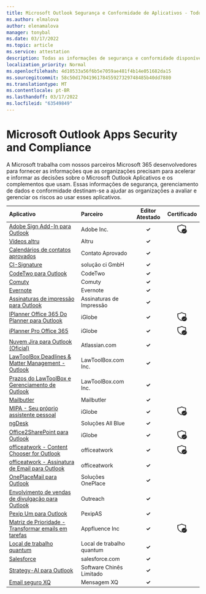 ```yaml
---
title: Microsoft Outlook Segurança e Conformidade de Aplicativos - Todos os Aplicativos
ms.author: elmalova
author: elenamalova
manager: tonybal
ms.date: 03/17/2022
ms.topic: article
ms.service: attestation
description: Todas as informações de segurança e conformidade disponíveis para todos os Aplicativos Outlook Microsoft.
localization_priority: Normal
ms.openlocfilehash: 4d10533a56f6b5e7059ae481f4b14e051682da15
ms.sourcegitcommit: 58c50d1704196178455927329748485b40dd7880
ms.translationtype: MT
ms.contentlocale: pt-BR
ms.lasthandoff: 03/17/2022
ms.locfileid: "63549849"
---
```

# <a name="microsoft-outlook-apps-security-and-compliance"></a>Microsoft Outlook Apps Security and Compliance

A Microsoft trabalha com nossos parceiros Microsoft 365 desenvolvedores para fornecer as informações que as organizações precisam para acelerar e informar as decisões sobre o Microsoft Outlook Aplicativos e os complementos que usam. Essas informações de segurança, gerenciamento de dados e conformidade destinam-se a ajudar as organizações a avaliar e gerenciar os riscos ao usar esses aplicativos.

| **Aplicativo** | **Parceiro** | **Editor Atestado** | **Certificado** |
|:--------|:------------|:----------------------:|:-------------:|
| [Adobe Sign Add-In para Outlook](./adobe-inc-sign-add-in-for-outlook.md) | Adobe Inc. | **✓** | <img alt="Certified application badge" src="../media/certified-badge.png" height="25" width="25" /> |
| [Vídeos altru](./altru-videos.md) | Altru | **✓** |  |
| [Calendários de contatos aprovados](./approved-contact-calendars.md) | Contato Aprovado | **✓** |  |
| [CI-Signature](./ci-solution-gmbh-signature.md) | solução ci GmbH | **✓** |  |
| [CodeTwo para Outlook](./codetwo-for-outlook.md) | CodeTwo | **✓** |  |
| [Comuty](./commuty.md) | Comuty | **✓** |  |
| [Evernote](./evernote.md) | Evernote | **✓** |  |
| [Assinaturas de impressão para Outlook](./impression-signatures-for-outlook.md) | Assinaturas de Impressão | **✓** |  |
| [IPlanner Office 365 Do Planner para Outlook](./iglobe-iplanner-office-365-planner-add-in-for-outlook.md) | iGlobe | **✓** | <img alt="Certified application badge" src="../media/certified-badge.png" height="25" width="25" /> |
| [iPlanner Pro Office 365](./iglobe-iplanner-pro-office-365.md) | iGlobe | **✓** | <img alt="Certified application badge" src="../media/certified-badge.png" height="25" width="25" /> |
| [Nuvem Jira para Outlook (Oficial)](./atlassiancom-jira-cloud-for-outlook-official.md) | Atlassian.com | **✓** |  |
| [LawToolBox Deadlines &amp; Matter Management - Outlook](./lawtoolboxcom-inc-lawtoolbox-deadlines-and-matter-management-outlook.md) | LawToolBox.com Inc. | **✓** |  |
| [Prazos do LawToolBox e Gerenciamento de Outlook](./lawtoolboxcom-inc-lawtoolbox-deadlines-and-matter-management-outlook.md) | LawToolBox.com Inc. | **✓** |  |
| [Mailbutler](./mailbutler.md) | Mailbutler | **✓** |  |
| [MIPA - Seu próprio assistente pessoal](./iglobe-mipa-your-own-personal-assistant.md) | iGlobe | **✓** | <img alt="Certified application badge" src="../media/certified-badge.png" height="25" width="25" /> |
| [ngDesk](./all-blue-solutions-ngdesk.md) | Soluções All Blue | **✓** |  |
| [Office2SharePoint para Outlook](./iglobe-office2sharepoint-for-outlook.md) | iGlobe | **✓** | <img alt="Certified application badge" src="../media/certified-badge.png" height="25" width="25" /> |
| [officeatwork - Content Chooser for Outlook](./officeatwork-officeatworkcontent-chooser-for-outlook.md) | officeatwork | **✓** | <img alt="Certified application badge" src="../media/certified-badge.png" height="25" width="25" /> |
| [officeatwork - Assinatura de Email para Outlook](./officeatwork-officeatworkmail-signature-for-outlook.md) | officeatwork | **✓** |  |
| [OnePlaceMail para Outlook](./oneplace-solutions-oneplacemail-for-outlook.md) | Soluções OnePlace | **✓** |  |
| [Envolvimento de vendas de divulgação para Outlook](./outreach-sales-engagement-for-outlook.md) | Outreach | **✓** |  |
| [Pexip Um para Outlook](./pexipas-pexip-one-for-outlook.md) | PexipAS | **✓** |  |
| [Matriz de Prioridade - Transformar emails em tarefas](./appfluence-inc-priority-matrix-turn-emails-into-tasks.md) | Appfluence Inc | **✓** | <img alt="Certified application badge" src="../media/certified-badge.png" height="25" width="25" /> |
| [Local de trabalho quantum](./quantum-workplace.md) | Local de trabalho quantum | **✓** |  |
| [Salesforce](./salesforcecom-salesforce.md) | salesforce.com | **✓** |  |
| [Strategy-AI para Outlook](./chinchilla-software-limited-strategy-ai-for-outlook.md) | Software Chinês Limitado | **✓** |  |
| [Email seguro XQ](./xq-message-secure-email.md) | Mensagem XQ | **✓** |  |
